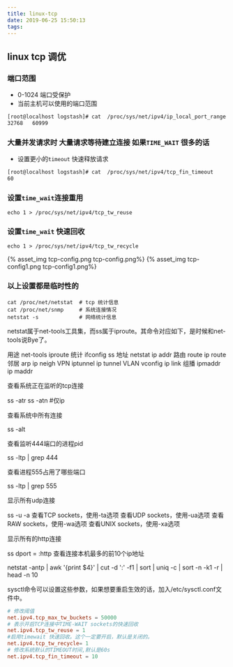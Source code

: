 ```yaml
---
title: linux-tcp
date: 2019-06-25 15:50:13
tags:
---
```

## linux tcp 调优

### 端口范围
- 0-1024 端口受保护
- 当前主机可以使用的端口范围
```sh
[root@localhost logstash]# cat  /proc/sys/net/ipv4/ip_local_port_range 
32768	60999
```

### 大量并发请求时 大量请求等待建立连接 如果`TIME_WAIT` 很多的话

- 设置更小的`timeout` 快速释放请求
```sh
[root@localhost logstash]# cat  /proc/sys/net/ipv4/tcp_fin_timeout 
60
```

### 设置`time_wait`连接重用

```
echo 1 > /proc/sys/net/ipv4/tcp_tw_reuse
```

### 设置`time_wait` 快速回收

```
echo 1 > /proc/sys/net/ipv4/tcp_tw_recycle
```

{% asset_img tcp-config.png tcp-config.png%}
{% asset_img tcp-config1.png tcp-config1.png%}


### 以上设置都是临时性的


```
cat /proc/net/netstat  # tcp 统计信息
cat /proc/net/snmp     # 系统连接情况
netstat -s             # 网络统计信息
```


netstat属于net-tools工具集，而ss属于iproute。其命令对应如下，是时候和net-tools说Bye了。

用途	net-tools	iproute
统计	ifconfig	ss
地址	netstat	ip addr
路由	route	ip route
邻居	arp	ip neigh
VPN	iptunnel	ip tunnel
VLAN	vconfig	ip link
组播	ipmaddr	ip maddr


查看系统正在监听的tcp连接

ss -atr 
ss -atn #仅ip


查看系统中所有连接

ss -alt


查看监听444端口的进程pid

ss -ltp | grep 444


查看进程555占用了哪些端口

ss -ltp | grep 555


显示所有udp连接

ss -u -a
查看TCP sockets，使用-ta选项
查看UDP sockets，使用-ua选项
查看RAW sockets，使用-wa选项
查看UNIX sockets，使用-xa选项

显示所有的http连接

ss  dport = :http
查看连接本机最多的前10个ip地址

netstat -antp | awk '{print $4}' | cut -d ':' -f1 | sort | uniq -c  | sort -n -k1 -r | head -n 10


sysctl命令可以设置这些参数，如果想要重启生效的话，加入/etc/sysctl.conf文件中。

```conf
# 修改阈值
net.ipv4.tcp_max_tw_buckets = 50000 
# 表示开启TCP连接中TIME-WAIT sockets的快速回收
net.ipv4.tcp_tw_reuse = 1
#启用timewait 快速回收。这个一定要开启，默认是关闭的。
net.ipv4.tcp_tw_recycle= 1   
# 修改系統默认的TIMEOUT时间,默认是60s
net.ipv4.tcp_fin_timeout = 10
```